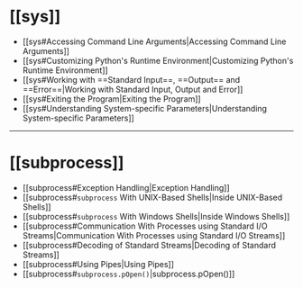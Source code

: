 
# [[sys]]

- [[sys#Accessing Command Line Arguments|Accessing Command Line Arguments]]
- [[sys#Customizing Python's Runtime Environment|Customizing Python's Runtime Environment]]
- [[sys#Working with ==Standard Input==, ==Output== and ==Error==|Working with Standard Input, Output and Error]]
- [[sys#Exiting the Program|Exiting the Program]]
- [[sys#Understanding System-specific Parameters|Understanding System-specific Parameters]]

---
# [[subprocess]]

- [[subprocess#Exception Handling|Exception Handling]]
- [[subprocess#`subprocess` With UNIX-Based Shells|Inside UNIX-Based Shells]]
- [[subprocess#`subprocess` With Windows Shells|Inside Windows Shells]]
- [[subprocess#Communication With Processes using Standard I/O Streams|Communication With Processes using Standard I/O Streams]]
- [[subprocess#Decoding of Standard Streams|Decoding of Standard Streams]]
- [[subprocess#Using Pipes|Using Pipes]]
- [[subprocess#`subprocess.pOpen()`|subprocess.pOpen()]]


